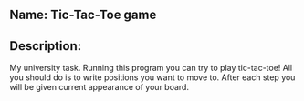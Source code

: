 ## Name: Tic-Tac-Toe game

## Description:

My university task. Running this program you can try to play tic-tac-toe! All you should do is to write positions you want to move to. After each step you will be given current appearance of your board.
